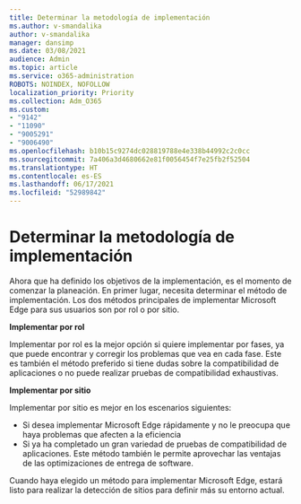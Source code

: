 ```yaml
---
title: Determinar la metodología de implementación
ms.author: v-smandalika
author: v-smandalika
manager: dansimp
ms.date: 03/08/2021
audience: Admin
ms.topic: article
ms.service: o365-administration
ROBOTS: NOINDEX, NOFOLLOW
localization_priority: Priority
ms.collection: Adm_O365
ms.custom:
- "9142"
- "11090"
- "9005291"
- "9006490"
ms.openlocfilehash: b10b15c9274dc028819788e4e338b44992c2c0cc
ms.sourcegitcommit: 7a406a3d4680662e81f0056454f7e25fb2f52504
ms.translationtype: HT
ms.contentlocale: es-ES
ms.lasthandoff: 06/17/2021
ms.locfileid: "52989842"
---
```

# <a name="determine-your-deployment-method"></a>Determinar la metodología de implementación

Ahora que ha definido los objetivos de la implementación, es el momento de comenzar la planeación. En primer lugar, necesita determinar el método de implementación. Los dos métodos principales de implementar Microsoft Edge para sus usuarios son por rol o por sitio.

**Implementar por rol**

Implementar por rol es la mejor opción si quiere implementar por fases, ya que puede encontrar y corregir los problemas que vea en cada fase. Este es también el método preferido si tiene dudas sobre la compatibilidad de aplicaciones o no puede realizar pruebas de compatibilidad exhaustivas.

**Implementar por sitio**

Implementar por sitio es mejor en los escenarios siguientes:
- Si desea implementar Microsoft Edge rápidamente y no le preocupa que haya problemas que afecten a la eficiencia
- Si ya ha completado un gran variedad de pruebas de compatibilidad de aplicaciones. Este método también le permite aprovechar las ventajas de las optimizaciones de entrega de software.

Cuando haya elegido un método para implementar Microsoft Edge, estará listo para realizar la detección de sitios para definir más su entorno actual.
